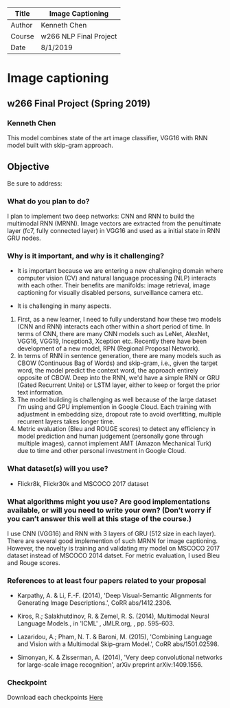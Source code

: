 |Title |  Image Captioning |
|-----------|----------------------------------|
|Author | Kenneth Chen |
|Course | w266 NLP Final Project |
|Date | 8/1/2019 |

# Image captioning  
## w266 Final Project (Spring 2019) 
### Kenneth Chen 

This model combines state of the art image classifier, VGG16 with RNN model built with skip-gram approach. 

## Objective 

Be sure to address:
### What do you plan to do? 

I plan to implement two deep networks: CNN and RNN to build the multimodal RNN (MRNN). Image vectors are extracted from the penultimate layer (fc7, fully connected layer) in VGG16 and used as a initial state in RNN GRU nodes. 

### Why is it important, and why is it challenging? 

- It is important because we are entering a new challenging domain where computer vision (CV) and natural language processing (NLP) interacts with each other. Their benefits are manifolds: image retrieval, image captioning for visually disabled persons, surveillance camera etc. 

- It is challenging in many aspects. 
1. First, as a new learner, I need to fully understand how these two models (CNN and RNN) interacts each other within a short period of time. In terms of CNN, there are many CNN models such as LeNet, AlexNet, VGG16, VGG19, Inception3, Xception etc. Recently there have been development of a new model, RPN (Regional Proposal Network). 
2. In terms of RNN in sentence generation, there are many models such as CBOW (Continuous Bag of Words) and skip-gram, i.e., given the target word, the model predict the context word, the approach entirely opposite of CBOW. Deep into the RNN, we'd have a simple RNN or GRU (Gated Recurrent Unite) or LSTM layer, either to keep or forget the prior text information. 
3. The model building is challenging as well because of the large dataset I'm using and GPU implemention in Google Cloud. Each training with adjustment in embedding size, dropout rate to avoid overfitting, multiple recurrent layers takes longer time. 
4. Metric evaluation (Bleu and ROUGE scores) to detect any efficiency in model prediction and human judgement (personally gone through multiple images), cannot implement AMT (Amazon Mechanical Turk) due to time and other personal investment in Google Cloud. 

### What dataset(s) will you use?

- Flickr8k, Flickr30k and MSCOCO 2017 dataset

### What algorithms might you use? Are good implementations available, or will you need to write your own? (Don’t worry if you can’t answer this well at this stage of the course.)

I use CNN (VGG16) and RNN with 3 layers of GRU (512 size in each layer). There are several good implemention of such MRNN for image captioning. However, the novelty is training and validating my model on MSCOCO 2017 dataset instead of MSCOCO 2014 datset. For metric evaluation, I used Bleu and Rouge scores.  

### References to at least four papers related to your proposal

- Karpathy, A. & Li, F.-F. (2014), 'Deep Visual-Semantic Alignments for Generating Image Descriptions.', CoRR abs/1412.2306.

- Kiros, R.; Salakhutdinov, R. & Zemel, R. S. (2014), Multimodal Neural Language Models., in 'ICML' , JMLR.org, , pp. 595-603.

- Lazaridou, A.; Pham, N. T. & Baroni, M. (2015), 'Combining Language and Vision with a Multimodal Skip-gram Model.', CoRR abs/1501.02598.

- Simonyan, K. & Zisserman, A. (2014), 'Very deep convolutional networks for large-scale image recognition', arXiv preprint arXiv:1409.1556.

### Checkpoint 

Download each checkpoints <a href="https://drive.google.com/drive/folders/1f9_EgjJH6hUhvkZreywBhE0-p7i0ZdfA?usp=sharing">Here</a>

